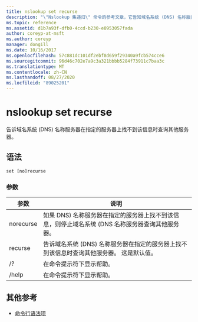 ```yaml
---
title: nslookup set recurse
description: "\"Nslookup 集递归\" 命令的参考文章，它告知域名系统 (DNS) 名称服务器在指定的服务器上找不到该信息时查询其他服务器。"
ms.topic: reference
ms.assetid: d1b7a93f-dfb0-4ccd-b230-e0953057fada
author: coreyp-at-msft
ms.author: coreyp
manager: dongill
ms.date: 10/16/2017
ms.openlocfilehash: 57c881dc101df2ebf8d659f29340a9fcb574cce6
ms.sourcegitcommit: 96d46c702e7a9c3a321bbbb5284f73911c7baa3c
ms.translationtype: MT
ms.contentlocale: zh-CN
ms.lasthandoff: 08/27/2020
ms.locfileid: "89025201"
---
```

# <a name="nslookup-set-recurse"></a>nslookup set recurse

告诉域名系统 (DNS) 名称服务器在指定的服务器上找不到该信息时查询其他服务器。

## <a name="syntax"></a>语法

```
set [no]recurse
```

### <a name="parameters"></a>参数

| 参数 | 说明 |
| ---------- | ---------- |
| norecurse | 如果 DNS) 名称服务器在指定的服务器上找不到该信息，则停止域名系统 (DNS 名称服务器查询其他服务器。 |
| recurse | 告诉域名系统 (DNS) 名称服务器在指定的服务器上找不到该信息时查询其他服务器。 这是默认值。 |
| /? | 在命令提示符下显示帮助。 |
| /help | 在命令提示符下显示帮助。 |

## <a name="additional-references"></a>其他参考

- [命令行语法项](command-line-syntax-key.md)
